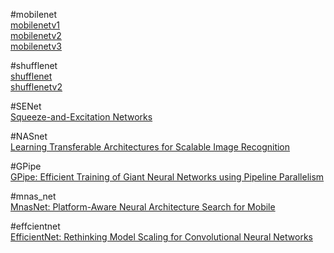 #mobilenet  
[mobilenetv1](https://arxiv.org/abs/1704.04861)  
[mobilenetv2](https://arxiv.org/abs/1801.04381)  
[mobilenetv3](https://arxiv.org/abs/1905.02244)  

#shufflenet  
[shufflenet](https://arxiv.org/abs/1707.01083)  
[shufflenetv2](https://arxiv.org/abs/1807.11164)  

#SENet  
[Squeeze-and-Excitation Networks](https://arxiv.org/abs/1709.01507)  

#NASnet  
[Learning Transferable Architectures for Scalable Image Recognition](https://arxiv.org/abs/1707.07012)  

#GPipe  
[GPipe: Efficient Training of Giant Neural Networks using Pipeline Parallelism](https://arxiv.org/abs/1811.06965)  

#mnas_net  
[MnasNet: Platform-Aware Neural Architecture Search for Mobile](https://arxiv.org/abs/1807.11626)   

#effcientnet  
[EfficientNet: Rethinking Model Scaling for Convolutional Neural Networks](https://arxiv.org/abs/1905.11946)  
